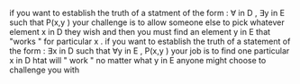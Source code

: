 if you want to establish the truth of a statment of the form  : 
$\forall$ in D , $\exists$y in E such that P(x,y )
your challenge is to allow someone else to pick whatever element x in D they wish and then you must find an element y in E that "works " for particular x . 
if you want to establish the truth of a statement of the form : 
$\exists$x in D such that $\forall$y in E , P(x,y )
your job is to find one particular x in D htat will " work " no matter what y in E anyone might choose to challenge you with 